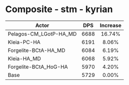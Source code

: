 # Composite - stm - kyrian
| Actor | DPS | Increase |
|---|:---:|:---:|
|Pelagos-CM_LGotP-HA_MD|6688|16.74%|
|Kleia-PC-HA|6191|8.06%|
|Forgelite-BCtA-HA_MD|6084|6.19%|
|Kleia-HA_MD|6068|5.92%|
|Forgelite-BCtA_HoG-HA|5970|4.20%|
|Base|5729|0.00%|
